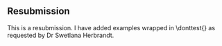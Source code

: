 ## Resubmission
This is a resubmission. I have added examples wrapped in \donttest{} as requested by Dr Swetlana Herbrandt. 


